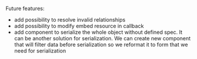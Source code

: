 Future features: 
- add possibility to resolve invalid relationships
- add possibility to modify embed resource in callback
- add component to serialize the whole object without defined spec.
It can be another solution for serialization. We can create
new component that will filter data before serialization so we reformat it to
form that we need for serialization